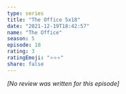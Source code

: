 ```yaml
---
type: series
title: "The Office 5x18"
date: "2021-12-19T18:42:57"
name: "The Office"
season: 5
episode: 18
rating: 3
ratingEmoji: "⭐️⭐️⭐️"
share: false
---
```


*[No review was written for this episode]*
